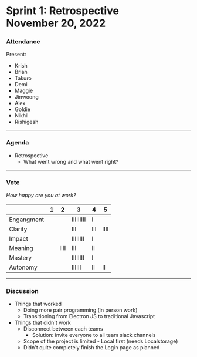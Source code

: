 <h1>Sprint 1: Retrospective
<br /> November 20, 2022
</h1>

### Attendance 
Present:
- Krish
- Brian
- Takuro
- Demi
- Maggie 
- Jinwoong
- Alex
- Goldie
- Nikhil
- Rishigesh

---
### Agenda 
- Retrospective
  - What went wrong and what went right?

---
### Vote
*How happy are you at work?*

|           |1  |2      |3           |4     |5      | 
|-----------|---|-------|------------|------|-------|
|Engangment |   |       |IIIIIIIII   |I     |       |
|Clarity    |   |       |III         |III   |IIII   |
|Impact     |   |       |IIIIIIII    |I     |       |
|Meaning    |   |IIII   |III         |II    |       |
|Mastery    |   |       |IIIIIIII    |I     |       |
|Autonomy   |   |       |IIIIII      |II    |II     |


---
### Discussion
- Things that worked
  - Doing more pair programming (in person work)
  - Transitioning from Electron JS to traditional Javascript
- Things that didn't work
  - Disconnect between each teams
    - Solution: invite everyone to all team slack channels
  - Scope of the project is limited - Local first (needs Localstorage)
  - Didn't quite completely finish the Login page as planned




